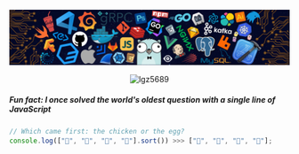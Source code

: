 <!-- <h1 align="center">Hey, I'm Kevin 👋</h1> -->

![](./images/header_.png)

<div align="center">
   <img src="https://github-readme-stats.vercel.app/api?username=lgz5689&show_icons=true&theme=radical&cache_seconds=1800&locale=en&hide_border=true" alt="lgz5689" />
</div>

<!-- <div>
  <a href="https://github.com/lgz5689">
    <img width="55%" align="right" alt="github stats" src="https://github-readme-stats.vercel.app/api?username=lgz5689&show_icons=true&hide_border=true" />
  </a>

  <code><img width="10%" src="https://www.vectorlogo.zone/logos/google_chrome/google_chrome-ar21.svg"></code>
  <code><img width="10%" src="https://www.vectorlogo.zone/logos/w3_css/w3_css-ar21.svg"></code>
  <code><img width="10%" src="https://www.vectorlogo.zone/logos/docker/docker-ar21.svg"></code>
  <br />
  <code><img width="10%" src="https://www.vectorlogo.zone/logos/getpostman/getpostman-ar21.svg"></code>
  <code><img width="10%" src="https://www.vectorlogo.zone/logos/git-scm/git-scm-ar21.svg"></code>
  <code><img width="10%" src="https://www.vectorlogo.zone/logos/w3_html5/w3_html5-ar21.svg"></code>
  <br />
  <code><img width="10%" src="https://www.vectorlogo.zone/logos/javascript/javascript-ar21.svg"></code>
  <code><img width="10%" src="https://www.vectorlogo.zone/logos/mysql/mysql-ar21.svg"></code>
  <code><img width="10%" src="https://www.vectorlogo.zone/logos/nginx/nginx-ar21.svg"></code>
  <br />
  <code><img width="10%" src="https://www.vectorlogo.zone/logos/nodejs/nodejs-ar21.svg"></code>
  <code><img width="10%" src="https://www.vectorlogo.zone/logos/reactjs/reactjs-ar21.svg"></code>
  <code><img width="10%" src="https://www.vectorlogo.zone/logos/steampowered/steampowered-ar21.svg"></code>
</div> -->

##### Fun fact: I once solved the world's oldest question with a single line of JavaScript

```javascript
// Which came first: the chicken or the egg?
console.log(["🥚", "🐣", "🐥", "🐔"].sort()) >>> ["🐔", "🐣", "🐥", "🥚"];
```
